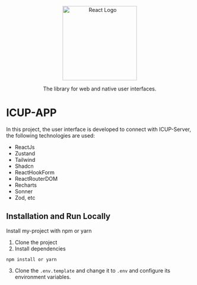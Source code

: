 <p align="center">
  <a href="https://react.dev/" target="blank"><img src="https://cdn.worldvectorlogo.com/logos/react-2.svg" width="200" alt="React Logo" /></a>
</p>
<p align="center">The library for web and native user interfaces.</p>

# ICUP-APP

In this project, the user interface is developed to connect with ICUP-Server, the following technologies are used:

- ReactJs
- Zustand
- Tailwind
- Shadcn
- ReactHookForm
- ReactRouterDOM
- Recharts
- Sonner
- Zod, etc

## Installation and Run Locally

Install my-project with npm or yarn

1. Clone the project
2. Install dependencies

```
npm install or yarn
```

3. Clone the `.env.template` and change it to `.env` and configure its environment variables.
